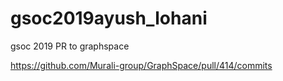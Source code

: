 # gsoc2019ayush_lohani
gsoc 2019 PR to graphspace

https://github.com/Murali-group/GraphSpace/pull/414/commits
